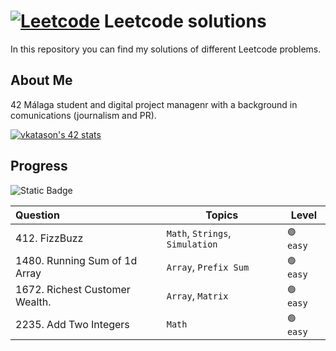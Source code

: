 
# [![Leetcode](https://miro.medium.com/v2/resize:fit:50/1*IC0JXUE3UEAfDfQnFyGtGA.jpeg)]() Leetcode solutions

In this repository you can find my solutions of different Leetcode problems. 


## About Me
42 Málaga student and digital project managenr with a background in comunications (journalism and PR). 

[![vkatason's 42 stats](https://badge.mediaplus.ma/kettlebells/vkatason?1337Badge=off&UM6P=off)](https://github.com/oakoudad/badge42)

## Progress

![Static Badge](https://img.shields.io/badge/Languages_Used-C-blue)


|Question                           | Topics                                  | Level         |
|:--------------------------------- | ----------------------------------------|---------------|
|412. FizzBuzz                      | `Math`, `Strings`, `Simulation`         | `🟢 easy`     |
|1480. Running Sum of 1d Array      | `Array`, `Prefix Sum`                   | `🟢 easy`     |
|1672. Richest Customer Wealth.     | `Array`, `Matrix`                       | `🟢 easy`     |
|2235. Add Two Integers             | `Math`                                  | `🟢 easy`     |
